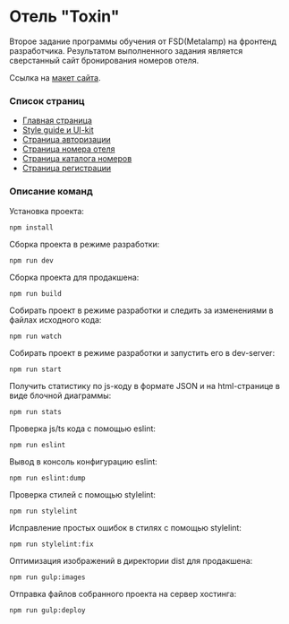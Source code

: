 # Отель "Toxin"

Второе задание программы обучения от FSD(Metalamp) на фронтенд разработчика. Результатом выполненного задания является сверстанный сайт бронирования номеров отеля.

Ссылка на [макет сайта](https://www.figma.com/file/MumYcKVk9RkKZEG6dR5E3A/).

### Список страниц
- [Главная страница](https://inontran.github.io/hotel-toxin/)
- [Style guide и UI-kit](https://inontran.github.io/hotel-toxin/guide.html)
- [Страница авторизации](https://inontran.github.io/hotel-toxin/login.html)
- [Страница номера отеля](https://inontran.github.io/hotel-toxin/product.html)
- [Страница каталога номеров](https://inontran.github.io/hotel-toxin/products.html)
- [Страница регистрации](https://inontran.github.io/hotel-toxin/register.html)

### Описание команд
Установка проекта:
```
npm install
```

Сборка проекта в режиме разработки:
```
npm run dev
```

Сборка проекта для продакшена:
```
npm run build
```

Собирать проект в режиме разработки и следить за изменениями в файлах исходного кода:
```
npm run watch
```

Собирать проект в режиме разработки и запустить его в dev-server:
```
npm run start
```

Получить статистику по js-коду в формате JSON и на html-странице в виде блочной диаграммы:
```
npm run stats
```

Проверка js/ts кода с помощью eslint:
```
npm run eslint
```

Вывод в консоль конфигурацию eslint:
```
npm run eslint:dump
```

Проверка стилей с помощью stylelint:
```
npm run stylelint
```

Исправление простых ошибок в стилях с помощью stylelint:
```
npm run stylelint:fix
```

Оптимизация изображений в директории dist для продакшена:
```
npm run gulp:images
```

Отправка файлов собранного проекта на сервер хостинга:
```
npm run gulp:deploy
```